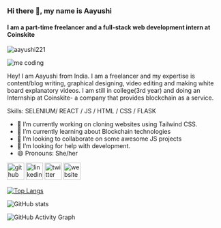 ### Hi there 👋, my name is Aayushi
#### I am a part-time freelancer and a full-stack web development intern at Coinskite

<p align="left"> <img src="https://komarev.com/ghpvc/?username=aayushi221&label=Profile%20views&color=0e75b6&style=flat" alt="aayushi221" /> </p>
<img src="https://steamuserimages-a.akamaihd.net/ugc/1631947648964785474/81CBA15178466DD47195A239232202E78987B714/?imw=637&imh=358&ima=fit&impolicy=Letterbox&imcolor=%23000000&letterbox=true" alt="me coding" />


Hey! I am Aayushi from India. I am a freelancer and my expertise is content/blog writing, graphical designing, video editing and making white board explanatory videos. I am still in college(3rd year) and doing an Internship at Coinskite- a company that provides blockchain as a service.



Skills: SELENIUM/ REACT / JS / HTML / CSS / FLASK

- 🔭 I’m currently working on cloning websites using Tailwind CSS. 
- 🌱 I’m currently learning about Blockchain technologies 
- 👯 I’m looking to collaborate on some awesome JS projects 
- 🤔 I’m looking for help with development. 
- 😄 Pronouns: She/her 


[<img src='https://cdn.jsdelivr.net/npm/simple-icons@3.0.1/icons/github.svg' alt='github' height='40'>](https://github.com/aayushi221)  [<img src='https://cdn.jsdelivr.net/npm/simple-icons@3.0.1/icons/linkedin.svg' alt='linkedin' height='40'>](https://www.linkedin.com/in/https://www.linkedin.com/in/ap221//)  [<img src='https://cdn.jsdelivr.net/npm/simple-icons@3.0.1/icons/twitter.svg' alt='twitter' height='40'>](https://twitter.com/https://twitter.com/aayushi_221)  [<img src='https://cdn.jsdelivr.net/npm/simple-icons@3.0.1/icons/icloud.svg' alt='website' height='40'>](https://aayushipandey.netlify.app/)  

[![Top Langs](https://github-readme-stats.vercel.app/api/top-langs/?username=aayushi221)](https://github.com/anuraghazra/github-readme-stats)

![GitHub stats](https://github-readme-stats.vercel.app/api?username=aayushi221&show_icons=true)  

![GitHub Activity Graph](https://activity-graph.herokuapp.com/graph?username=aayushi221)  

